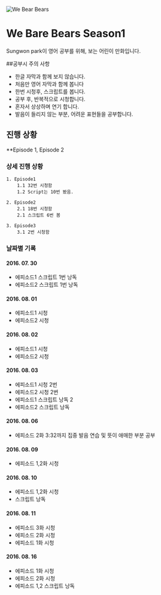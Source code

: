 ![We Bear Bears](http://i.newsarama.com/images/i/000/152/747/i02/Bears_Logo.jpg?1439493495)
# We Bare Bears Season1
Sungwon park이 영어 공부를 위해, 보는 어린이 만화입니다.

##공부시 주의 사항

- 한글 자막과 함께 보지 않습니다.
- 처음만 영어 자막과 함께 봅니다
- 한번 시청후, 스크립트를 봅니다.
- 공부 후, 반복적으로 시청합니다.
- 혼자서 상상하며 연기 합니다.
- 발음이 들리지 않는 부분, 어려운 표현들을 공부합니다.

## 진행 상황
**Episode 1, Episode 2

### 상세 진행 상황
    1. Episode1 
        1.1 32번 시청함
        1.2 Script는 10번 봤음.

    2. Episode2 
        2.1 18번 시청함
        2.1 스크립트 6번 봄

    3. Episode3
        3.1 2번 시청함

### 날짜별 기록

####  2016. 07. 30
  * 에피소드1 스크립트 1번 낭독
  * 에피소드2 스크립트 1번 낭독

####  2016. 08. 01
  * 에피소드1 시청
  * 에피소드2 시청

####  2016. 08. 02
  * 에피소드1 시청
  * 에피소드2 시청

####  2016. 08. 03
  * 에피소드1 시청 2번
  * 에피소드2 시청 2번
  * 에피소드1 스크립트 낭독 2
  * 에피소드2 스크립트 낭독

#### 2016. 08. 06
  * 에피소드 2화 3:32까지 집중 발음 연습 및 뜻이 애매한 부분 공부

#### 2016. 08. 09
  * 에피소드 1,2화 시청

#### 2016. 08. 10
  * 에피소드 1,2화 시청
  * 스크립트 낭독 

#### 2016. 08. 11
  * 에피소드 3화 시청
  * 에피소드 2화 시청
  * 에피소드 1화 시청

#### 2016. 08. 16
  * 에피소드 1화 시청
  * 에피소드 2화 시청
  * 에피소드 1,2 스크립트 낭독
